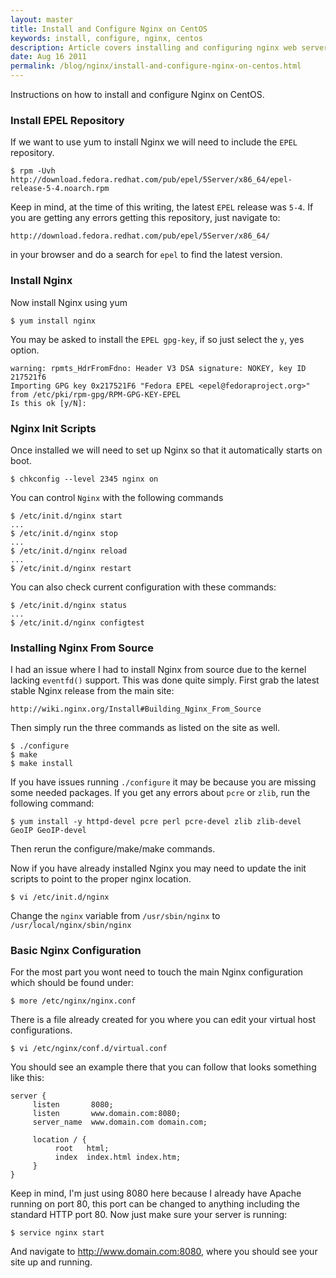 ```yaml
---
layout: master
title: Install and Configure Nginx on CentOS
keywords: install, configure, nginx, centos
description: Article covers installing and configuring nginx web server on CentOS Linux.
date: Aug 16 2011
permalink: /blog/nginx/install-and-configure-nginx-on-centos.html
---
```


Instructions on how to install and configure Nginx on CentOS.

### Install EPEL Repository

If we want to use yum to install Nginx we will need to include the `EPEL` repository.

~~~
$ rpm -Uvh http://download.fedora.redhat.com/pub/epel/5Server/x86_64/epel-release-5-4.noarch.rpm
~~~

Keep in mind, at the time of this writing, the latest `EPEL` release was `5-4`.  If you are getting any errors getting this repository, just navigate to:

~~~
http://download.fedora.redhat.com/pub/epel/5Server/x86_64/
~~~
in your browser and do a search for `epel` to find the latest version.

### Install Nginx

Now install Nginx using yum

~~~
$ yum install nginx
~~~

You may be asked to install the `EPEL gpg-key`, if so just select the `y`, yes option.

~~~
warning: rpmts_HdrFromFdno: Header V3 DSA signature: NOKEY, key ID 217521f6
Importing GPG key 0x217521F6 "Fedora EPEL <epel@fedoraproject.org>" from /etc/pki/rpm-gpg/RPM-GPG-KEY-EPEL
Is this ok [y/N]:
~~~

### Nginx Init Scripts

Once installed we will need to set up Nginx so that it automatically starts on boot.

~~~
$ chkconfig --level 2345 nginx on
~~~

You can control `Nginx` with the following commands

~~~
$ /etc/init.d/nginx start
...
$ /etc/init.d/nginx stop
...
$ /etc/init.d/nginx reload
...
$ /etc/init.d/nginx restart
~~~

You can also check current configuration with these commands:

~~~
$ /etc/init.d/nginx status
...
$ /etc/init.d/nginx configtest
~~~

### Installing Nginx From Source

I had an issue where I had to install Nginx from source due to the kernel lacking `eventfd()` support.  This was done quite simply.  First grab the latest stable Nginx release from the main site:

~~~
http://wiki.nginx.org/Install#Building_Nginx_From_Source
~~~

Then simply run the three commands as listed on the site as well.

~~~
$ ./configure
$ make
$ make install
~~~

If you have issues running `./configure` it may be because you are missing some needed packages.  If you get any errors about `pcre` or `zlib`, run the following command:

~~~
$ yum install -y httpd-devel pcre perl pcre-devel zlib zlib-devel GeoIP GeoIP-devel
~~~
Then rerun the configure/make/make commands.

Now if you have already installed Nginx you may need to update the init scripts to point to the proper nginx location.

~~~
$ vi /etc/init.d/nginx
~~~
Change the `nginx` variable from `/usr/sbin/nginx` to `/usr/local/nginx/sbin/nginx`

### Basic Nginx Configuration

For the most part you wont need to touch the main Nginx configuration which should be found under:

~~~
$ more /etc/nginx/nginx.conf
~~~
There is a file already created for you where you can edit your virtual host configurations.

~~~
$ vi /etc/nginx/conf.d/virtual.conf
~~~

You should see an example there that you can follow that looks something like this:

~~~
server {
     listen       8080;
     listen       www.domain.com:8080;
     server_name  www.domain.com domain.com;

     location / {
          root   html;
          index  index.html index.htm;
     }
}
~~~

Keep in mind, I'm just using 8080 here because I already have Apache running on port 80, this port can be changed to anything including the standard HTTP port 80.
Now just make sure your server is running:

~~~
$ service nginx start
~~~

And navigate to http://www.domain.com:8080, where you should see your site up and running.